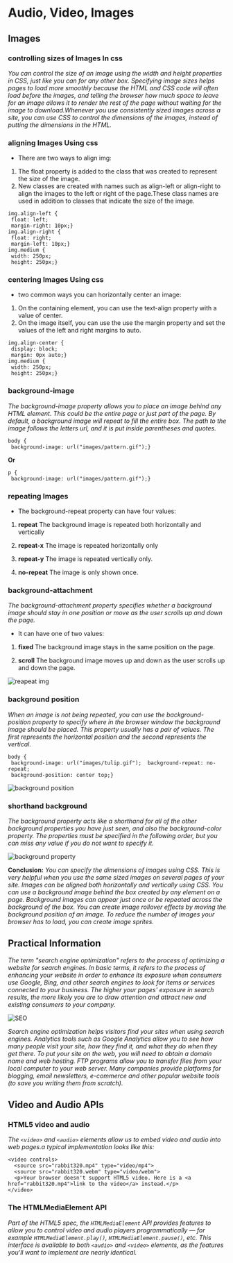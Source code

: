 # Audio, Video, Images
## Images

### controlling sizes of  Images In css
*You can control the size of an  image using the width and height properties in CSS, just  like you can for any other box.  Specifying image sizes helps  pages to load more smoothly  because the HTML and CSS  code will often load before the  images, and telling the browser  how much space to leave for an  image allows it to render the rest  of the page without waiting for  the image to download.Whenever you use consistently  sized images across a site, you can use CSS to control the dimensions of the images, instead of putting the  dimensions in the HTML.*

### aligning Images Using css
+ There are two ways  to align img:
1. The float property is added  to the class that was created to  represent the size of the image.
2. New classes are created with  names such as align-left or align-right to align the images  to the left or right of the page.These class names are used in  addition to classes that indicate  the size of the image.

```
img.align-left {
 float: left;
 margin-right: 10px;}
img.align-right {
 float: right;
 margin-left: 10px;}
img.medium {
 width: 250px;
 height: 250px;}

```
   
### centering Images Using css
+ two common ways you can horizontally center an image:
1. On the containing element, you can use the text-align  property with a value of center.
2. On the image itself, you can use the use the margin property and set the values of the left and right margins to auto.

```
img.align-center { 
 display: block; 
 margin: 0px auto;} 
img.medium { 
 width: 250px; 
 height: 250px;}

```
### background-image

*The background-image  property allows you to place an image behind any HTML  element. This could be the entire  page or just part of the page. By  default, a background image will  repeat to fill the entire box. The path to the image follows the letters url, and it is put inside parentheses and quotes.*

```
body {
 background-image: url("images/pattern.gif");}

```
**Or**

```
p {
 background-image: url("images/pattern.gif");}

```
### repeating Images

+ The background-repeat property can have four values:
1. **repeat**
The background image is repeated both horizontally and  vertically 

2. **repeat-x**
The image is repeated horizontally only

3. **repeat-y**
The image is repeated vertically only.

4. **no-repeat**
The image is only shown once.

### background-attachment

*The background-attachment property specifies whether a  background image should stay in one position or move as the user  scrolls up and down the page.* 

+ It can have one of two values:
1. **fixed**
The background image stays in the same position on the page.

2. **scroll**
The background image moves up and down as the user scrolls up and down the page.

![reapeat img](https://bitsofco.de/content/images/2016/06/repeat.png)

### background position
*When an image is not being  repeated, you can use the background-position  property to specify where in the  browser window the background  image should be placed. This property usually has a pair  of values. The first represents  the horizontal position and the  second represents the vertical.*

```
body {
 background-image: url("images/tulip.gif");  background-repeat: no-repeat;
 background-position: center top;}

```
![background position](https://bitsofco.de/content/images/2016/06/position.png)

### shorthand background
*The background property acts like a shorthand for all of the other background properties you have just seen, and also the background-color property. The properties must be specified in the following order, but you can miss any value if you do not  want to specify it.*

![background property](https://devrix.com/wp-content/uploads/2015/07/background-property.jpg) 

**Conclusion:**
*You can specify the dimensions of images using CSS.  This is very helpful when you use the same sized  images on several pages of your site. Images can be aligned both horizontally and vertically using CSS. You can use a background image behind the box  created by any element on a page. Background images can appear just once or be  repeated across the background of the box. You can create image rollover effects by moving the  background position of an image. To reduce the number of images your browser has to  load, you can create image sprites.*

## Practical Information
*The term "search engine optimization" refers to the process of optimizing a website for search engines. In basic terms, it refers to the process of enhancing your website in order to enhance its exposure when consumers use Google, Bing, and other search engines to look for items or services connected to your business. The higher your pages' exposure in search results, the more likely you are to draw attention and attract new and existing consumers to your company.*

![SEO](https://i.pinimg.com/564x/2c/82/dc/2c82dc2736e0bbd5b96e61e9599c3ec4.jpg)



*Search engine optimization helps visitors find your  sites when using search engines. Analytics tools such as Google Analytics allow you to  see how many people visit your site, how they find it,  and what they do when they get there. To put your site on the web, you will need to obtain a  domain name and web hosting. FTP programs allow you to transfer files from your  local computer to your web server. Many companies provide platforms for blogging, email  newsletters, e-commerce and other popular website  tools (to save you writing them from scratch).*

## Video and Audio APIs
### HTML5 video and audio
*The `<video>` and `<audio>` elements allow us to embed video and audio into web pages.a typical implementation looks like this:*
``` 
<video controls>
  <source src="rabbit320.mp4" type="video/mp4">
  <source src="rabbit320.webm" type="video/webm">
  <p>Your browser doesn't support HTML5 video. Here is a <a href="rabbit320.mp4">link to the video</a> instead.</p>
</video>

```

### The HTMLMediaElement API
*Part of the HTML5 spec, the `HTMLMediaElement` API provides features to allow you to control video and audio players programmatically — for example `HTMLMediaElement.play()`, `HTMLMediaElement.pause()`, etc. This interface is available to both `<audio>` and `<video>` elements, as the features you'll want to implement are nearly identical.*




